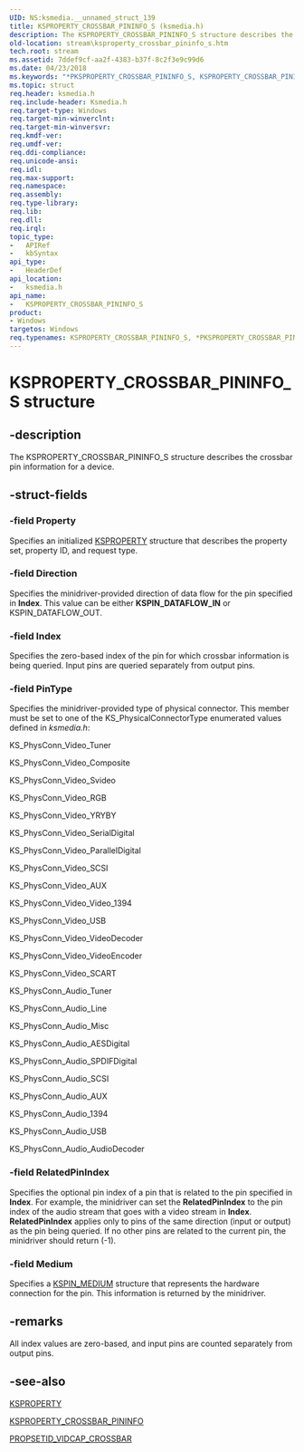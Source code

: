 ```yaml
---
UID: NS:ksmedia.__unnamed_struct_139
title: KSPROPERTY_CROSSBAR_PININFO_S (ksmedia.h)
description: The KSPROPERTY_CROSSBAR_PININFO_S structure describes the crossbar pin information for a device.
old-location: stream\ksproperty_crossbar_pininfo_s.htm
tech.root: stream
ms.assetid: 7ddef9cf-aa2f-4383-b37f-8c2f3e9c99d6
ms.date: 04/23/2018
ms.keywords: "*PKSPROPERTY_CROSSBAR_PININFO_S, KSPROPERTY_CROSSBAR_PININFO_S, KSPROPERTY_CROSSBAR_PININFO_S structure [Streaming Media Devices], PKSPROPERTY_CROSSBAR_PININFO_S, PKSPROPERTY_CROSSBAR_PININFO_S structure pointer [Streaming Media Devices], ksmedia/KSPROPERTY_CROSSBAR_PININFO_S, ksmedia/PKSPROPERTY_CROSSBAR_PININFO_S, stream.ksproperty_crossbar_pininfo_s, vidcapstruct_a8532e73-5b8e-4ed1-a27e-e151642fff2a.xml"
ms.topic: struct
req.header: ksmedia.h
req.include-header: Ksmedia.h
req.target-type: Windows
req.target-min-winverclnt: 
req.target-min-winversvr: 
req.kmdf-ver: 
req.umdf-ver: 
req.ddi-compliance: 
req.unicode-ansi: 
req.idl: 
req.max-support: 
req.namespace: 
req.assembly: 
req.type-library: 
req.lib: 
req.dll: 
req.irql: 
topic_type:
-	APIRef
-	kbSyntax
api_type:
-	HeaderDef
api_location:
-	ksmedia.h
api_name:
-	KSPROPERTY_CROSSBAR_PININFO_S
product:
- Windows
targetos: Windows
req.typenames: KSPROPERTY_CROSSBAR_PININFO_S, *PKSPROPERTY_CROSSBAR_PININFO_S
---
```


# KSPROPERTY_CROSSBAR_PININFO_S structure


## -description


The KSPROPERTY_CROSSBAR_PININFO_S structure describes the crossbar pin information for a device.


## -struct-fields




### -field Property

Specifies an initialized <a href="https://msdn.microsoft.com/library/windows/hardware/ff564262">KSPROPERTY</a> structure that describes the property set, property ID, and request type.


### -field Direction

Specifies the minidriver-provided direction of data flow for the pin specified in <b>Index</b>. This value can be either <b>KSPIN_DATAFLOW_IN</b> or KSPIN_DATAFLOW_OUT.


### -field Index

Specifies the zero-based index of the pin for which crossbar information is being queried. Input pins are queried separately from output pins.


### -field PinType

Specifies the minidriver-provided type of physical connector. This member must be set to one of the KS_PhysicalConnectorType enumerated values defined in <i>ksmedia.h</i>:

KS_PhysConn_Video_Tuner

KS_PhysConn_Video_Composite

KS_PhysConn_Video_Svideo

KS_PhysConn_Video_RGB

KS_PhysConn_Video_YRYBY

KS_PhysConn_Video_SerialDigital

KS_PhysConn_Video_ParallelDigital

KS_PhysConn_Video_SCSI

KS_PhysConn_Video_AUX

KS_PhysConn_Video_Video_1394

KS_PhysConn_Video_USB

KS_PhysConn_Video_VideoDecoder

KS_PhysConn_Video_VideoEncoder

KS_PhysConn_Video_SCART

KS_PhysConn_Audio_Tuner

KS_PhysConn_Audio_Line

KS_PhysConn_Audio_Misc

KS_PhysConn_Audio_AESDigital

KS_PhysConn_Audio_SPDIFDigital

KS_PhysConn_Audio_SCSI

KS_PhysConn_Audio_AUX

KS_PhysConn_Audio_1394

KS_PhysConn_Audio_USB

KS_PhysConn_Audio_AudioDecoder


### -field RelatedPinIndex

Specifies the optional pin index of a pin that is related to the pin specified in <b>Index</b>. For example, the minidriver can set the <b>RelatedPinIndex</b> to the pin index of the audio stream that goes with a video stream in <b>Index</b>. <b>RelatedPinIndex</b> applies only to pins of the same direction (input or output) as the pin being queried. If no other pins are related to the current pin, the minidriver should return (-1).


### -field Medium

Specifies a <a href="https://msdn.microsoft.com/library/windows/hardware/ff563538">KSPIN_MEDIUM</a> structure that represents the hardware connection for the pin. This information is returned by the minidriver.


## -remarks



All index values are zero-based, and input pins are counted separately from output pins.




## -see-also




<a href="https://msdn.microsoft.com/library/windows/hardware/ff564262">KSPROPERTY</a>



<a href="https://msdn.microsoft.com/library/windows/hardware/ff565121">KSPROPERTY_CROSSBAR_PININFO</a>



<a href="https://msdn.microsoft.com/library/windows/hardware/ff567804">PROPSETID_VIDCAP_CROSSBAR</a>
 

 

